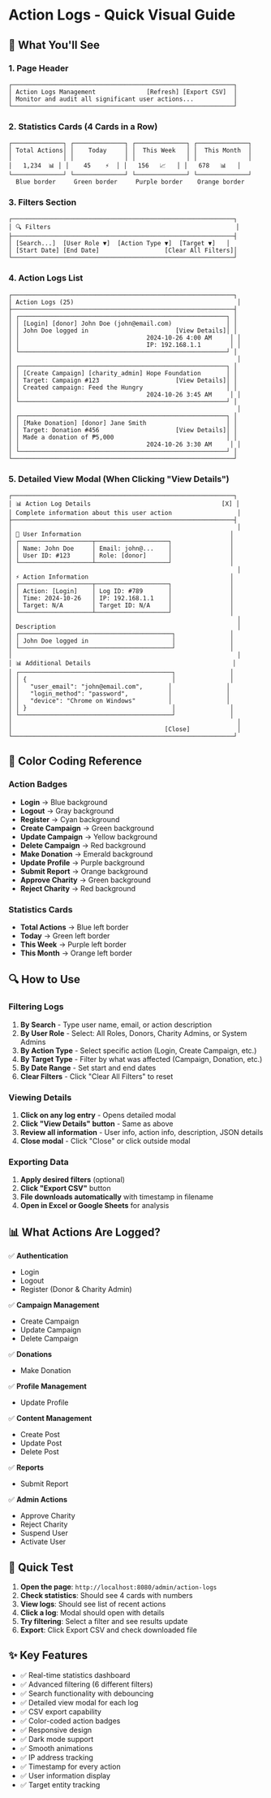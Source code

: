 # Action Logs - Quick Visual Guide

## 🎯 What You'll See

### 1. Page Header
```
┌─────────────────────────────────────────────────────────────┐
│ Action Logs Management              [Refresh] [Export CSV]  │
│ Monitor and audit all significant user actions...           │
└─────────────────────────────────────────────────────────────┘
```

### 2. Statistics Cards (4 Cards in a Row)
```
┌──────────────┐ ┌──────────────┐ ┌──────────────┐ ┌──────────────┐
│ Total Actions│ │    Today     │ │  This Week   │ │  This Month  │
│              │ │              │ │              │ │              │
│   1,234  📊 │ │    45    ⚡  │ │   156   📈   │ │   678   📊   │
└──────────────┘ └──────────────┘ └──────────────┘ └──────────────┘
  Blue border     Green border     Purple border    Orange border
```

### 3. Filters Section
```
┌─────────────────────────────────────────────────────────────┐
│ 🔍 Filters                                                   │
├─────────────────────────────────────────────────────────────┤
│ [Search...]  [User Role ▼]  [Action Type ▼]  [Target ▼]   │
│ [Start Date] [End Date]                  [Clear All Filters]│
└─────────────────────────────────────────────────────────────┘
```

### 4. Action Logs List
```
┌─────────────────────────────────────────────────────────────┐
│ Action Logs (25)                                             │
├─────────────────────────────────────────────────────────────┤
│ ┌─────────────────────────────────────────────────────────┐ │
│ │ [Login] [donor] John Doe (john@email.com)               │ │
│ │ John Doe logged in                        [View Details]│ │
│ │                                   2024-10-26 4:00 AM     │ │
│ │                                   IP: 192.168.1.1        │ │
│ └─────────────────────────────────────────────────────────┘ │
│                                                              │
│ ┌─────────────────────────────────────────────────────────┐ │
│ │ [Create Campaign] [charity_admin] Hope Foundation       │ │
│ │ Target: Campaign #123                     [View Details]│ │
│ │ Created campaign: Feed the Hungry                       │ │
│ │                                   2024-10-26 3:45 AM     │ │
│ └─────────────────────────────────────────────────────────┘ │
│                                                              │
│ ┌─────────────────────────────────────────────────────────┐ │
│ │ [Make Donation] [donor] Jane Smith                      │ │
│ │ Target: Donation #456                     [View Details]│ │
│ │ Made a donation of ₱5,000                               │ │
│ │                                   2024-10-26 3:30 AM     │ │
│ └─────────────────────────────────────────────────────────┘ │
└─────────────────────────────────────────────────────────────┘
```

### 5. Detailed View Modal (When Clicking "View Details")
```
┌─────────────────────────────────────────────────────────────┐
│ 📊 Action Log Details                                    [X] │
│ Complete information about this user action                  │
├─────────────────────────────────────────────────────────────┤
│                                                              │
│ 👥 User Information                                         │
│ ┌────────────────────┬────────────────────┐                │
│ │ Name: John Doe     │ Email: john@...    │                │
│ │ User ID: #123      │ Role: [donor]      │                │
│ └────────────────────┴────────────────────┘                │
│                                                              │
│ ⚡ Action Information                                       │
│ ┌────────────────────┬────────────────────┐                │
│ │ Action: [Login]    │ Log ID: #789       │                │
│ │ Time: 2024-10-26   │ IP: 192.168.1.1    │                │
│ │ Target: N/A        │ Target ID: N/A     │                │
│ └────────────────────┴────────────────────┘                │
│                                                              │
│ Description                                                  │
│ ┌──────────────────────────────────────────┐               │
│ │ John Doe logged in                       │               │
│ └──────────────────────────────────────────┘               │
│                                                              │
│ 📊 Additional Details                                       │
│ ┌──────────────────────────────────────────┐               │
│ │ {                                        │               │
│ │   "user_email": "john@email.com",       │               │
│ │   "login_method": "password",           │               │
│ │   "device": "Chrome on Windows"         │               │
│ │ }                                        │               │
│ └──────────────────────────────────────────┘               │
│                                                              │
│                                          [Close]             │
└─────────────────────────────────────────────────────────────┘
```

## 🎨 Color Coding Reference

### Action Badges
- **Login** → Blue background
- **Logout** → Gray background
- **Register** → Cyan background
- **Create Campaign** → Green background
- **Update Campaign** → Yellow background
- **Delete Campaign** → Red background
- **Make Donation** → Emerald background
- **Update Profile** → Purple background
- **Submit Report** → Orange background
- **Approve Charity** → Green background
- **Reject Charity** → Red background

### Statistics Cards
- **Total Actions** → Blue left border
- **Today** → Green left border
- **This Week** → Purple left border
- **This Month** → Orange left border

## 🔍 How to Use

### Filtering Logs
1. **By Search** - Type user name, email, or action description
2. **By User Role** - Select: All Roles, Donors, Charity Admins, or System Admins
3. **By Action Type** - Select specific action (Login, Create Campaign, etc.)
4. **By Target Type** - Filter by what was affected (Campaign, Donation, etc.)
5. **By Date Range** - Set start and end dates
6. **Clear Filters** - Click "Clear All Filters" to reset

### Viewing Details
1. **Click on any log entry** - Opens detailed modal
2. **Click "View Details" button** - Same as above
3. **Review all information** - User info, action info, description, JSON details
4. **Close modal** - Click "Close" or click outside modal

### Exporting Data
1. **Apply desired filters** (optional)
2. **Click "Export CSV"** button
3. **File downloads automatically** with timestamp in filename
4. **Open in Excel or Google Sheets** for analysis

## 📊 What Actions Are Logged?

✅ **Authentication**
- Login
- Logout
- Register (Donor & Charity Admin)

✅ **Campaign Management**
- Create Campaign
- Update Campaign
- Delete Campaign

✅ **Donations**
- Make Donation

✅ **Profile Management**
- Update Profile

✅ **Content Management**
- Create Post
- Update Post
- Delete Post

✅ **Reports**
- Submit Report

✅ **Admin Actions**
- Approve Charity
- Reject Charity
- Suspend User
- Activate User

## 🚀 Quick Test

1. **Open the page**: `http://localhost:8080/admin/action-logs`
2. **Check statistics**: Should see 4 cards with numbers
3. **View logs**: Should see list of recent actions
4. **Click a log**: Modal should open with details
5. **Try filtering**: Select a filter and see results update
6. **Export**: Click Export CSV and check downloaded file

## ✨ Key Features

- ✅ Real-time statistics dashboard
- ✅ Advanced filtering (6 different filters)
- ✅ Search functionality with debouncing
- ✅ Detailed view modal for each log
- ✅ CSV export capability
- ✅ Color-coded action badges
- ✅ Responsive design
- ✅ Dark mode support
- ✅ Smooth animations
- ✅ IP address tracking
- ✅ Timestamp for every action
- ✅ User information display
- ✅ Target entity tracking

